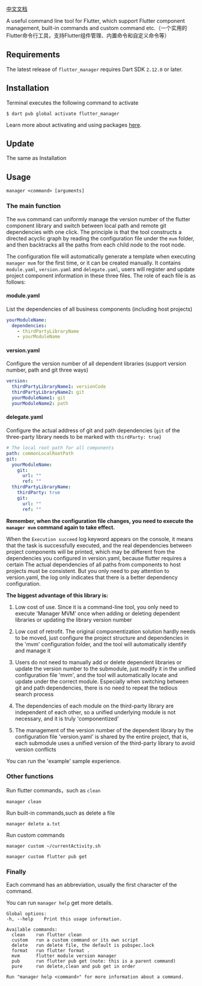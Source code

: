 [中文文档](https://github.com/GodJiong/flutter_manager/blob/master/README_CN.md)


A useful command line tool for Flutter, which support Flutter component management, built-in commands and custom command etc.（一个实用的Flutter命令行工具，支持Flutter组件管理、内置命令和自定义命令等）

## Requirements

The latest release of `flutter_manager` requires Dart SDK `2.12.0` or later.

## Installation

Terminal executes the following command to activate

```
$ dart pub global activate flutter_manager
```

Learn more about activating and using packages [here](https://www.dartlang.org/tools/pub/cmd/pub-global).

## Update

The same as Installation

## Usage

```
manager <command> [arguments]
```

### The main function

The `mvm` command can uniformly manage the version number of the flutter component library and switch between local path and remote git dependencies with one click. The principle is that the tool constructs a directed acyclic graph by reading the configuration file under the `mvm` folder, and then backtracks all the paths from each child node to the root node.

The configuration file will automatically generate a template when executing `manager mvm` for the first time, or it can be created manually. It contains `module.yaml`, `version.yaml` and `delegate.yaml`, users will register and update project component information in these three files.
The role of each file is as follows:

#### module.yaml

List the dependencies of all business components (including host projects)

```yaml
yourModuleName:
  dependencies:
    - thirdPartyLibraryName
    - yourModuleName
```

#### version.yaml

Configure the version number of all dependent libraries (support version number, path and git three ways)

```yaml
version:
  thirdPartyLibraryName1: versionCode
  thirdPartyLibraryName2: git
  yourModuleName1: git
  yourModuleName2: path
```

#### delegate.yaml

Configure the actual address of git and path dependencies (`git` of the three-party library needs to be marked with `thirdParty: true`)

```yaml
# The local root path for all components
path: commonLocalRootPath
git:
  yourModuleName:
    git:
      url: ""
      ref: ""
  thirdPartyLibraryName:
    thirdParty: true
    git:
      url: ""
      ref: ""
```

**Remember, when the configuration file changes, you need to execute the `manager mvm` command again to take effect.**

When the `Execution succeed` log keyword appears on the console, it means that the task is successfully executed, and the real dependencies between project components will be printed, 
which may be different from the dependencies you configured in version.yaml, because flutter requires a certain The actual dependencies of all paths from components to host projects must be consistent. 
But you only need to pay attention to version.yaml, the log only indicates that there is a better dependency configuration.

**The biggest advantage of this library is:**

1. Low cost of use. Since it is a command-line tool, you only need to execute 'Manager MVM' once when adding or deleting dependent libraries or updating the library version number

2. Low cost of retrofit. The original componentization solution hardly needs to be moved, just configure the project structure and dependencies in the 'mvm' configuration folder, and the tool will automatically identify and manage it

3. Users do not need to manually add or delete dependent libraries or update the version number to the submodule, just modify it in the unified configuration file 'mvm', and the tool will automatically locate and update under the correct module. Especially when switching between git and path dependencies, there is no need to repeat the tedious search process

4. The dependencies of each module on the third-party library are independent of each other, so a unified underlying module is not necessary, and it is truly 'componentized'

5. The management of the version number of the dependent library by the configuration file 'version.yaml' is shared by the entire project, that is, each submodule uses a unified version of the third-party library to avoid version conflicts

You can run the 'example' sample experience.

### Other functions

Run flutter commands，such as `clean`

```
manager clean
```

Run built-in commands,such as delete a file

```
manager delete a.txt
```

Run custom commands

```
manager custom ~/currentActivity.sh
```

```
manager custom flutter pub get
```


### Finally

Each command has an abbreviation, usually the first character of the command.

You can run `manager help` get more details.

```
Global options:
-h, --help    Print this usage information.

Available commands:
  clean    run flutter clean
  custom   run a custom command or its own script
  delete   run delete file, the default is pubspec.lock
  format   run flutter format .
  mvm      flutter module version manager
  pub      run flutter pub get (note: this is a parent command)
  pure     run delete,clean and pub get in order

Run "manager help <command>" for more information about a command.

```
